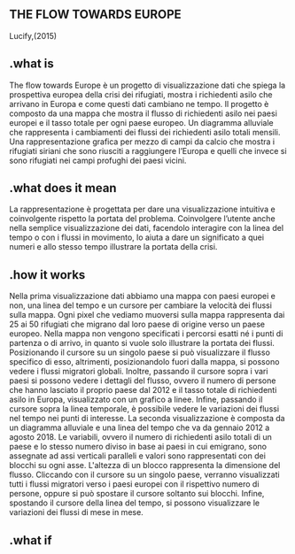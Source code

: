 ## THE FLOW TOWARDS EUROPE
Lucify,(2015)

## .what is
The flow towards Europe è un progetto di visualizzazione dati che spiega la prospettiva europea della crisi dei rifugiati, mostra i richiedenti asilo che arrivano in Europa e come questi dati cambiano ne tempo.
Il progetto è composto da una mappa che mostra il flusso di richiedenti asilo nei paesi europei e il tasso totale per ogni paese europeo.
Un diagramma alluviale che rappresenta i cambiamenti dei flussi dei richiedenti asilo totali mensili.
Una rappresentazione grafica per mezzo di campi da calcio che mostra i rifugiati siriani che sono riusciti a raggiungere l’Europa e quelli che invece si sono rifugiati nei campi profughi dei paesi vicini.

## .what does it mean
La rappresentazione è progettata per dare una visualizzazione intuitiva e coinvolgente rispetto la portata del problema. Coinvolgere l’utente anche nella semplice visualizzazione dei dati, facendolo interagire con la linea del tempo o con i flussi in movimento, lo aiuta a dare un significato a quei numeri e allo stesso tempo illustrare la portata della crisi.

## .how it works
Nella prima visualizzazione dati abbiamo una mappa con paesi europei e non, una linea del tempo e un cursore per cambiare la velocità dei flussi sulla mappa.
Ogni pixel che vediamo muoversi sulla mappa rappresenta dai 25 ai 50 rifugiati che migrano dal loro paese di origine verso un paese europeo. Nella mappa non vengono specificati i percorsi esatti né i punti di partenza o di arrivo, in quanto si vuole solo illustrare la portata dei flussi. Posizionando il cursore su un singolo paese si può visualizzare il flusso specifico di esso, altrimenti, posizionandolo fuori dalla mappa, si possono vedere i flussi migratori globali. Inoltre, passando il cursore sopra i vari paesi si possono vedere i dettagli del flusso, ovvero il numero di persone che hanno lasciato il proprio paese dal 2012 e il tasso totale di richiedenti asilo in Europa, visualizzato con un grafico a linee. Infine, passando il cursore sopra la linea temporale, è possibile vedere le variazioni dei flussi nel tempo nei punti di interesse.
La seconda visualizzazione è composta da un diagramma alluviale e una linea del tempo che va da gennaio 2012 a agosto 2018. Le variabili, ovvero il numero di richiedenti asilo totali di un paese e lo stesso numero diviso in base ai paesi in cui emigrano, sono assegnate ad assi verticali paralleli e valori sono rappresentati con dei blocchi su ogni asse. L'altezza di un blocco rappresenta la dimensione del flusso.
Cliccando con il cursore su un singolo paese, verranno visualizzati tutti i flussi migratori verso i paesi europei con il rispettivo numero di persone, oppure si può spostare il cursore soltanto sui blocchi. Infine, spostando il cursore della linea del tempo, si possono visualizzare le variazioni dei flussi di mese in mese.

## .what if
